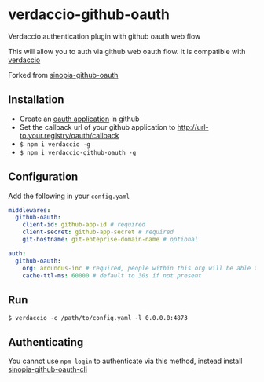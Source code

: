 # verdaccio-github-oauth
Verdaccio authentication plugin with github oauth web flow

This will allow you to auth via github web oauth flow. It is compatible with [verdaccio](https://www.npmjs.com/package/verdaccio)

Forked from [sinopia-github-oauth](https://github.com/soundtrackyourbrand/sinopia-github-oauth)

## Installation
* Create an [oauth application](https://github.com/settings/applications/new) in github
* Set the callback url of your github application to http://url-to.your.registry/oauth/callback
* `$ npm i verdaccio -g`
* `$ npm i verdaccio-github-oauth -g`

## Configuration
Add the following in your `config.yaml`
```yaml
middlewares:
  github-oauth:
    client-id: github-app-id # required
    client-secret: github-app-secret # required
    git-hostname: git-enteprise-domain-name # optional 

auth:
  github-oauth:
    org: aroundus-inc # required, people within this org will be able to auth
    cache-ttl-ms: 60000 # default to 30s if not present
```

## Run
`$ verdaccio -c /path/to/config.yaml -l 0.0.0.0:4873`

## Authenticating
You cannot use `npm login` to authenticate via this method, instead install [sinopia-github-oauth-cli](https://github.com/soundtrackyourbrand/sinopia-github-oauth-cli)
